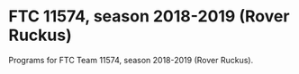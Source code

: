 # FTC 11574, season 2018-2019 (Rover Ruckus)

Programs for FTC Team 11574, season 2018-2019 (Rover Ruckus).
